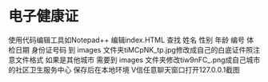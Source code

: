 # 电子健康证
使用代码编辑工具如Notepad++ 编辑index.HTML 
查找 姓名 性别 年龄 编号 体检日期 身份证号码 
到  images 文件夹tiMCpNK_tp.jpg修改成自己的白底证件照注意文件格式
如果是其他城市 需要到  images 文件夹修改tiw9nFC_.png成自己城市的社区卫生服务中心
保存后在本地环境 V信任意聊天窗口打开127.0.0.1截图
